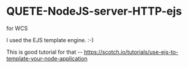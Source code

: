 # QUETE-NodeJS-server-HTTP-ejs
for WCS

I used the EJS template engine. :-) 

This is good tutorial for that -- https://scotch.io/tutorials/use-ejs-to-template-your-node-application


